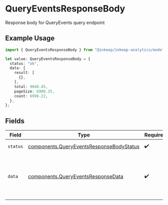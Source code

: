 # QueryEventsResponseBody

Response body for QueryEvents query endpoint

## Example Usage

```typescript
import { QueryEventsResponseBody } from "@inkeep/inkeep-analytics/models/components";

let value: QueryEventsResponseBody = {
  status: "ok",
  data: {
    result: [
      {},
    ],
    total: 9040.45,
    pageSize: 6900.25,
    count: 6996.22,
  },
};
```

## Fields

| Field                                                                                                | Type                                                                                                 | Required                                                                                             | Description                                                                                          |
| ---------------------------------------------------------------------------------------------------- | ---------------------------------------------------------------------------------------------------- | ---------------------------------------------------------------------------------------------------- | ---------------------------------------------------------------------------------------------------- |
| `status`                                                                                             | [components.QueryEventsResponseBodyStatus](../../models/components/queryeventsresponsebodystatus.md) | :heavy_check_mark:                                                                                   | Status of the response                                                                               |
| `data`                                                                                               | [components.QueryEventsResponseData](../../models/components/queryeventsresponsedata.md)             | :heavy_check_mark:                                                                                   | Data object containing QueryEvents query results and pagination information                          |